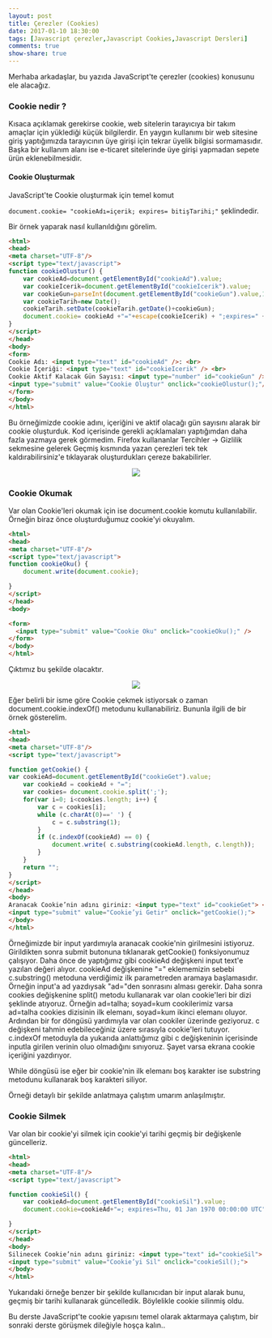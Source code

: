 ```yaml
---
layout: post
title: Çerezler (Cookies)
date: 2017-01-10 18:30:00
tags: [Javascript çerezler,Javascript Cookies,Javascript Dersleri]
comments: true
show-share: true
---
```


Merhaba arkadaşlar, bu yazıda JavaScript'te çerezler (cookies) konusunu ele alacağız.

### Cookie nedir ?

Kısaca açıklamak gerekirse cookie, web sitelerin tarayıcıya bir takım amaçlar için yüklediği küçük bilgilerdir. En yaygın kullanımı bir web sitesine giriş yaptığımızda tarayıcının üye girişi için tekrar üyelik bilgisi sormamasıdır. Başka bir kullanım alanı ise e-ticaret sitelerinde üye girişi yapmadan sepete ürün eklenebilmesidir.

#### Cookie Oluşturmak

JavaScript'te Cookie oluşturmak için temel komut

`document.cookie= "cookieAdı=içerik; expires= bitişTarihi;"` şeklindedir.

Bir örnek yaparak nasıl kullanıldığını görelim.

```html
<html>
<head>
<meta charset="UTF-8"/>
<script type="text/javascript">
function cookieOlustur() {
	var cookieAd=document.getElementById("cookieAd").value;
	var cookieIcerik=document.getElementById("cookieIcerik").value;
	var cookieGun=parseInt(document.getElementById("cookieGun").value,10); //cookieGun içeriğini int bir değere parse ettik. Virgülden sonraki 10, sayı tabanını temsil ediyor.
	var cookieTarih=new Date();
	cookieTarih.setDate(cookieTarih.getDate()+cookieGun);
	document.cookie= cookieAd +"="+escape(cookieIcerik) + ";expires=" + cookieTarih.toString();
}
</script>
</head>
<body>
<form>
Cookie Adı: <input type="text" id="cookieAd" />: <br>
Cookie İçeriği: <input type="text" id="cookieIcerik" /> <br>
Cookie Aktif Kalacak Gün Sayısı: <input type="number" id="cookieGun" /> <br>
<input type="submit" value="Cookie Oluştur" onclick="cookieOlustur();"/> <br>
</form>
</body>
</html>
```

Bu örneğimizde cookie adını, içeriğini ve aktif olacağı gün sayısını alarak bir cookie oluşturduk. Kod içerisinde gerekli açıklamaları yaptığımdan daha fazla yazmaya gerek görmedim. Firefox kullananlar Tercihler -> Gizlilik sekmesine gelerek Geçmiş kısmında yazan çerezleri tek tek kaldırabilirsiniz'e tıklayarak oluşturdukları çereze bakabilirler.

<p align="center">
  <img src="https://raw.githubusercontent.com/talhakum/talhakum.github.io/master/img/js7.png"/>
</p>

### Cookie Okumak

Var olan Cookie'leri okumak için ise document.cookie komutu kullanılabilir. Örneğin biraz önce oluşturduğumuz cookie'yi okuyalım.

```html
<html>
<head>
<meta charset="UTF-8"/>
<script type="text/javascript">
function cookieOku() {
	document.write(document.cookie);

}
</script>
</head>
<body>

<form>
  <input type="submit" value="Cookie Oku" onclick="cookieOku();" />
</form>
</body>
</html>
```

Çıktımız bu şekilde olacaktır.

<p align="center">
  <img src="https://raw.githubusercontent.com/talhakum/talhakum.github.io/master/img/js7.png"/>
</p>

Eğer belirli bir isme göre Cookie çekmek istiyorsak o zaman document.cookie.indexOf() metodunu kullanabiliriz. Bununla ilgili de bir örnek gösterelim.

```html
<html>
<head>
<meta charset="UTF-8"/>
<script type="text/javascript">

function getCookie() {
var cookieAd=document.getElementById("cookieGet").value;
    var cookieAd = cookieAd + "=";
    var cookies= document.cookie.split(';');
    for(var i=0; i<cookies.length; i++) {
        var c = cookies[i];
        while (c.charAt(0)==' ') {
            c = c.substring(1);
        }
        if (c.indexOf(cookieAd) == 0) {
            document.write( c.substring(cookieAd.length, c.length));
        }
    }
    return "";
}
</script>
</head>
<body>
Aranacak Cookie’nin adını giriniz: <input type="text" id="cookieGet"> <br>
<input type="submit" value="Cookie’yi Getir" onclick="getCookie();">
</body>
</html>
```

Örneğimizde bir input yardımıyla aranacak cookie'nin girilmesini istiyoruz. Girildikten sonra submit butonuna tıklanarak getCookie() fonksiyonumuz çalışıyor. Daha önce de yaptığımız gibi cookieAd değişkeni input text'e yazılan değeri alıyor. cookieAd değişkenine "=" eklememizin sebebi c.substring() metoduna verdiğimiz ilk parametreden aramaya başlamasıdır. Örneğin input'a ad yazdıysak "ad="den sonrasını alması gerekir. Daha sonra cookies değişkenine split() metodu kullanarak var olan cookie'leri bir dizi şeklinde atıyoruz. Örneğin ad=talha; soyad=kum cookilerimiz varsa ad=talha cookies dizisinin ilk elemanı, soyad=kum ikinci elemanı oluyor. Ardından bir for döngüsü yardımıyla var olan cookiler üzerinde geziyoruz. c değişkeni tahmin edebileceğiniz üzere sırasıyla cookie'leri tutuyor. c.indexOf metoduyla da yukarıda anlattığımız gibi c değişkeninin içerisinde inputla girilen verinin oluo olmadığını sınıyoruz. Şayet varsa ekrana cookie içeriğini yazdırıyor.

While döngüsü ise eğer bir cookie'nin ilk elemanı boş karakter ise substring metodunu kullanarak boş karakteri siliyor.

Örneği detaylı bir şekilde anlatmaya çalıştım umarım anlaşılmıştır.

### Cookie Silmek

Var olan bir cookie'yi silmek için cookie'yi tarihi geçmiş bir değişkenle güncelleriz.

```html
<html>
<head>
<meta charset="UTF-8"/>
<script type="text/javascript">

function cookieSil() {
	var cookieAd=document.getElementById("cookieSil").value;
	document.cookie=cookieAd+"=; expires=Thu, 01 Jan 1970 00:00:00 UTC";

}
</script>
</head>
<body>
Silinecek Cookie’nin adını giriniz: <input type="text" id="cookieSil"> <br>
<input type="submit" value="Cookie’yi Sil" onclick="cookieSil();">
</body>
</html>
```

Yukarıdaki örneğe benzer bir şekilde kullanıcıdan bir input alarak bunu, geçmiş bir tarihi kullanarak güncelledik. Böylelikle cookie silinmiş oldu.


Bu derste JavaScript'te cookie yapısını temel olarak aktarmaya çalıştım, bir sonraki derste görüşmek dileğiyle hoşça kalın..

